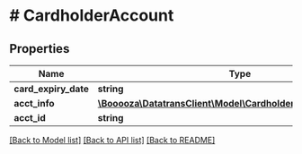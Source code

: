 # # CardholderAccount

## Properties

Name | Type | Description | Notes
------------ | ------------- | ------------- | -------------
**card_expiry_date** | **string** |  | [optional]
**acct_info** | [**\Booooza\DatatransClient\Model\CardholderAccountInformation**](CardholderAccountInformation.md) |  | [optional]
**acct_id** | **string** |  | [optional]

[[Back to Model list]](../../README.md#models) [[Back to API list]](../../README.md#endpoints) [[Back to README]](../../README.md)
